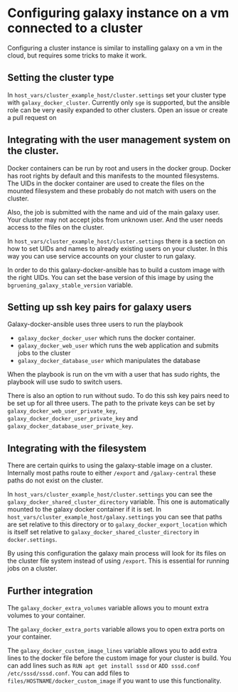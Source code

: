 # Configuring galaxy instance on a vm connected to a cluster

Configuring a cluster instance is similar to installing galaxy on a vm in the cloud, but requires some tricks to make it work.

## Setting the cluster type
In `host_vars/cluster_example_host/cluster.settings` set your cluster type with `galaxy_docker_cluster`. Currently only `sge` is supported, but the ansible role can be very easily expanded to other clusters. Open an issue or create a pull request on

## Integrating with the user management system on the cluster.
Docker containers can be run by root and users in the docker group. Docker has root rights by default and this manifests to the mounted filesystems. The UIDs in the docker container are used to create the files on the mounted filesystem and these probably do not match with users on the cluster.

Also, the job is submitted with the name and uid of the main galaxy user. Your cluster may not accept jobs from unknown user. And the user needs access to the files on the cluster.

In `host_vars/cluster_example_host/cluster.settings` there is a section on how to set UIDs and names to already existing users on your cluster. In this way you can use service accounts on your cluster to run galaxy.

In order to do this galaxy-docker-ansible has to build a custom image with the right UIDs. You can set the base version of this image by using the `bgruening_galaxy_stable_version` variable.

## Setting up ssh key pairs for galaxy users
Galaxy-docker-ansible uses three users to run the playbook
* `galaxy_docker_docker_user` which runs the docker container.
* `galaxy_docker_web_user` which runs the web application and submits jobs to the cluster
* `galaxy_docker_database_user` which manipulates the database

When the playbook is run on the vm with a user that has sudo rights, the playbook will use sudo to switch users.

There is also an option to run without sudo. To do this ssh key pairs need to be set up for all three users. The path to the private keys can be set by `galaxy_docker_web_user_private_key`, `galaxy_docker_docker_user_private_key` and `galaxy_docker_database_user_private_key`.

## Integrating with the filesystem
There are certain quirks to using the galaxy-stable image on a cluster. Internally most paths route to either `/export` and `/galaxy-central` these paths do not exist on the cluster.

In `host_vars/cluster_example_host/cluster.settings` you can see the `galaxy_docker_shared_cluster_directory` variable. This one is automatically mounted to the galaxy docker container if it is set.
In `host_vars/cluster_example_host/galaxy.settings` you can see that paths are set relative to this directory or to `galaxy_docker_export_location` which is itself set relative to `galaxy_docker_shared_cluster_directory` in `docker.settings`.

By using this configuration the galaxy main process will look for its files on the cluster file system instead of using `/export`. This is essential for running jobs on a cluster.

## Further integration
The `galaxy_docker_extra_volumes` variable allows you to mount extra volumes to your container.

The `galaxy_docker_extra_ports` variable allows you to open extra ports on your container.

The `galaxy_docker_custom_image_lines` variable allows you to add extra lines to the docker file before the custom image for your cluster is build. You can add lines such as `RUN apt get install sssd` or `ADD sssd.conf /etc/sssd/sssd.conf`. You can add files to
`files/HOSTNAME/docker_custom_image` if you want to use this functionality.
